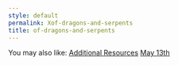 ```yaml
---
style: default
permalink: Xof-dragons-and-serpents
title: of-dragons-and-serpents
---
```

You may also like:
[Additional Resources](http://scp-wiki.net/additional-resources)
[May 13th](http://scp-wiki.net/may-13th)